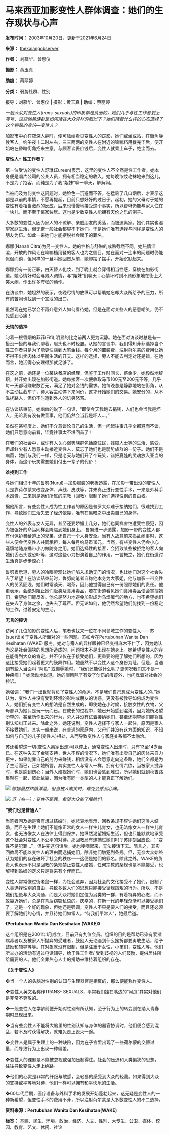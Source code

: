 # 马来西亚加影变性人群体调查：她们的生存现状与心声

**发布时间：** 2003年10月20日，更新于2021年6月24日

**来源：** [thekajangobserver](https://thekajangobserver.wordpress.com/)

**作者：** 刘慕华、曾惠仪

**摄影：** 黄玉真

**助编：** 蔡丽婷

**分类：** 弱势社群、性别

报导：刘慕华、曾惠仪 **|** 摄影：黄玉真 **|** 助编：蔡丽婷

_一般大众对变性人(trans-sexuals)的印象都是负面的，她们几乎与性工作者划上等号、这些弱势族群是如何活在大众异样的眼光下？她们持着什么样的心态选择了这个特殊的身份—变性人？_

加影市中心在夜深人静时，便可陆续看见变性人的踪影，她们或坐或站，在街角静候客人。约午夜十二时左右，三三两两的变性人在附近的嘛嘛档用餐完毕后，便开始站在昏暗街角招来生意。与顾客谈妥价钱后，变性人就乘上车子，绝尘而去。

**变性人= 性工作者？**

第一位受访的变性人舒琳(Zureen)表示，这里的变性人不全然是性工作者。她本身便是唱片公司的公关人员，拥有相当稳定的收入。她每晚浓妆艳抹地来到这儿，不是为了招客，而纯是为了我“姐妹”聊一聊天，解解闷。

当被问及为何变性这问题时，她脸色一沉避而不答。在猛吸了几口烟后，才表示这都是以前的事情，不愿再提起，目前只想好好的过日子。起初，她的父母对于她的变性有着相当激烈的反应，后来也慢慢地接受这个事实，所以舒琳仍能与家人住在一块儿，而不至于离家独居。这也是少数变性人能拥有天伦之乐的例子。

大多数的变性人因为家人的不谅解、亲戚朋友的奚落，而被迫离家。她们其实也渴望家庭生活，但无奈一般社会都容不下她们。于是她们唯有选择与同样是变性人的朋友为伍。如此一来她们才能摆脱社会赋予的罪名。

娜娜(Nanah Citra)为另一变性人。她的性格与舒琳的成熟截然不同。她热情洋溢，开放的作风让在嘛嘛档用餐的客人也为之侧目。她在面对一连串的问题时仍能侃侃而谈，但同样的一旦叫她回首从前，她却摆了摆手，开始沉默起来。

娜娜拥有一份正职，白天替人化妆，到了晚上就会穿得相当性感，穿梭在加影街道。她心情好时会与男人调情，与“姐妹”们聊天；心情坏时则不顾形象地在街上大笑大闹，作出许多夸张的动作。

在访谈中，她坦然的表示，夜晚尽情的放纵可以帮助她忘却大众所给予的压力，所有的苦闷也找到一个宣泄的出口。

虽然现在她已学会不再介意外人如何看待她，但是在面对某些人的恶意嘲笑，仍不免感到心痛！

**无悔的选择**

叼着一根香烟的菲菲(Fifi),明显的比之前两人更为沉静。她在面对访谈时总是有一搭没一搭的与我们聊着，眉头也不时轻皱。从她的言谈中，我们得知菲菲选择当个性工作者只是为了能更快赚到大笔金钱。每个月的置装费、注射荷尔蒙的费用让她不得不出卖肉体以平衡生活的开支。这样的选择，旁人不能去判定对还是错，在她而言，她活得心安理得那就足够了。

在这之前，她还是一位某快餐店的经理，但鉴于工作时间长，薪金少，她毅然地辞职，并开始出现在加影街道。她每接客一次便收取马币100元至200元不等，几乎每一天都可赚取数百元，满足了她对金钱的需求。她每晚总是静静地站在街角，从不主动拦截车子，待人客主动停下来问价，这才开始她们的交易。她安分的，从不滋扰路人，但仍不时遭到外人的讥笑怒骂。

在访谈结束前，她幽幽的说了一句话，“即使今天我跑去捐钱，人们也会当我是坏人，无论我有没有做善事，他们仍然会当我是坏人…。”

虽然在某程度上，她们不介意谈论自己的生活，但一问起往事几乎全都避而不谈，她们只愿意向前看，毕竟往事太不堪回首了！

在我们的社会中，或许有人关心弱势族群包括原住民，残障人士等的生活、感受，但却鲜少有人愿意主动接近变性人，莫忘了她们也是弱势族群的一份子。她们不是病菌，她们与我们一样，只是老天与她们开了个玩笑，错把夏娃的灵魂放入亚当的身体，而这个玩笑需要她们付出一辈子的代价！

**难找到工作**

与她们相识十年的鲁努(Nurul)—加影服装的老板透露，在加影一带出没的变性人只是靠荷尔蒙来改变身体、声线、皮肤等，并未真正进行变性手术，一来是外科手术昂贵，二来则是她们所属的宗教（回教）限制了她们选择性别的自由权。

据他所言，有些变性人成为性工作者的原因是普罗大众难于接纳她们，很难找到工作，导致她们生活失去了经济依靠，唯有在黑暗之中出卖自己的身体。

变性人的外表与女人无异，甚至还要娇媚上几分，她们也同样害怕遭受性侵犯，因为被强奸的命运同样会降临到她们身上。 鲁努进一步透露，加影一带的变性人都有付保护费给道上的兄弟，还自己一个人身安全。当有人故意前来捣乱闹事时，这些人便会代变性人共同承担，每人每月约马币18元。当然，有些变性人仍会小心谨慎地随身携带小刀做防身之用。她们选择性的接客，会招致某些被拒绝的客人向她们丢石头或恐吓等，这时这些小刀扮演着自卫的作用。一言概之，她们在街道讨生活真是步步惊心！

鲁努表示道，旁人的冷眼旁观让她们陷入求助无门的情况，也让她们对这个社会失去了希望！在访谈结束前时，鲁努向笔者自称他本身为大家姐，他与加影一带变性人的关系匪浅，她们时常谈天、喝茶，因此他觉得自己有一份照顾她们的责任。他更表示，会绝对阻止她们贩卖及食用毒品，若在街道看见她们食用毒品便会掌掴她们，希望她们能反省。他总是努力地避免加影成为乌烟瘴气的地方，也不希望她们在失去了身体之余，也失去了尊严。但无论如何，他仍然希望她们能找到一份稳定的工作，过着安定的生活。

**无言的控诉**

访问了几位加影的变性人后，笔者也找来一位在不同领域工作的变性人——苏(sue)谈关于变性人所面对的一些问题。苏如今在Pertubuhan Wanita Dan Kesihatan (WAKE) 服务。她对与旁人的异样眼神已经变得麻木不仁了，因为她认为这是社会偏狭的思想所造成的，问题根本不是出现在她身上。她希望变性人的存在能得到大众的肯定，并不仅仅在于接受她们，更重要的是了解她们所想的，因为这比接受她们起着更大的鼓舞作用。她虽然不以变性人这个身份为耻，但是，当遇到有些人当面叫 “阿瓜” 或侮辱她时， “我们还能做什么呢？更何况我们又不是一种疾病！” 她激动地说道。她的眼睛除了有受了创伤的痕迹外，也闪烁着对社会的控诉。

她强调：“我们一出世就背负了变性人的命运，不是我们自己想成为变性人的。”她认为，变性人并没有受到环境的影响或朋友的诱惑，更没有被教导如何成为变性人，她们拥有变性人的想法是自然生成的，即使她在小时候，接触女性的衣物，父母都以为她只是玩一玩而已。在成长的过程中，她已开始感到混淆，因为她所渴望盼望的，甚至所作出来的行为，旁人并没有试着接纳她们，甚至还期望她们能将性别认知纠正过来。除此之外，她还说到，变性人选择不与家人一起住，原因是家人不接受她们。其实一般来说，在普通的家庭内，父母们并没有这方面的知识，不知如何与自己的儿子(变性人)相处，从而导致变性人与家庭关系都不太融洽。

苏还希望这一切(变性人离家出走)可以停止，通常变性人出走时，只有13至14岁而已。在这种失去了金钱支持，世人不容的情况下，她们唯有出卖自己的肉体来自力更生，如果能靠自己的劳力来赚钱，相信没有人会愿意走向这条路，她们全都是为了生活而已，正如她所言，其实变性人与常人一样，拥有七情六欲，当被家人抛弃时，也是感到伤心；当外人歧视她们时，她们也会感到难过，所以她们就到秋吉路集聚在一起，彼此依靠，因为唯有同一类型的人才能真正了解她们。

![](https://lh5.googleusercontent.com/Xfxpzn740oiuXhabB3sjj3wS5tdIFJlExvQUwvGqKR5k0s9-lNzrjbOsUlWDXSArUhYDztj0TmpvxPkIPLxueaC0slnsX6rV2dJOVmOnu0t4rP18iv0yF1u3Vn-nbmq-PuNYgnE)
_娜娜虽然热情洋溢，但当被人嘲笑时，难免会感到心痛。_

![](https://lh5.googleusercontent.com/T1mgTJX0UCTr-MZo2r57IAPnsdSpz5CFxxXlqPvBuZVkZwZe6kA1fZpMGLsjhAoFE9MOX1fqCkrbA7uJ3RJBLmA1SedN3ojsf1aclghViu-WSD9oQMQBkcXgZrc5YEUkMVjTFq4)
_苏（右一）：变性不是罪，希望大众能了解她们。_

**“我们也是普通人”**

当笔者问及她是否有想过结婚时，她悲哀地表示，回教条规不容许她们这类人结婚，而且在生理上她们不能像正常的女人一样生儿育女，也无法像女人一样生儿育女，也无法像女人在法律上得到保护。她纵然渴望婚姻生活，但也只能默默地承受这个社会对变性人不公平的对待。那回教局有逮捕过她们吗？苏即刻回应说，：“变性不是犯罪…”，但讲完这句话后，她也哽咽起来，无法接话下去。简言之，其实回教局不能以变性人的理由而逮捕她们，除非她们触犯到条规。但，无奈大众始终认为她们的存在破坏了社会的秩序——这便是她们的罪名。除此之外，WAKE的负责人也表示不只是回教的条规禁止变性人结婚，任何宗教的条规也是不能接受，也解释到婚姻的定义只是将来有个伴而已。

变性人常常像过街老鼠一样，为社会遗弃，因为社会的文化接受不了她们，限制了人类选择性别的自由，导致多数人们的思想只能接受循规蹈矩的行为。所以，不是她们拒绝与大众沟通，而是大众将她们定位为另类的一群，有着特异的心态，而不敢靠近她们，总是在背后窃窃私语的。庆幸的，在新一代的年轻渐渐可以接受她们了，这是一个好的现象，但她还是强调，变性人不只是要人们的接受，而且还必须要了解她们的心情，并且待她们如常人。“待我们平常人”，她最后道。

**《Pertubuhan Wanita Dan Kesihatan (WAKE)》**

这个组织是在2001年1月成立，目前只有九位会员。组织的目的是帮助已染有爱滋病毒者以及被家人所抛弃的受难者，鼓励人无论遇到什么挫折都要勇敢生活，给予鼓励和辅导等等。其对象就没有限制，但是注重于女性，小孩们，变性人等。他们所举办的活动有通过电话辅导，给于性工作者/ 受到歧视的人们鼓励，提供居住所给需要的人。他们全靠热心人士的捐助来维持着组织的存在。

**《关于变性人》**

❖当一个人的头脑对性别的认知与生理器官是相反的，那么便能称作变性人。

❖变性人英文名称作TRANS- SEXUALS，平常我们挂在嘴边的“阿瓜”其实对他们是非常不尊敬的。

❖一般变性人在学龄前便开始对性别有所认知，至于行为上的转变则在踏入青春期时显现出来。

❖当有些变性人不能将大脑里的性别认知与身体的器官协调时，他们便会感到混乱，若不及时获得解决，就难免走上毁灭一途。

❖变性人是属于生理上的一种缺陷，因为在子宫里出现了一些荷尔蒙的交替过量，而导致行为上出现一种偏差。

❖变性人的课题是不能被忽视或强加压制得住。社会的压迫和人类偏狭的思想，往往导致变性人走上绝路。

❖他们的心灵是非常的纤细与敏感，会轻易的感受到大众的轻蔑。如果得到大众的支持或平等地对待，他们一样可以拥有和平快乐的生活。

❖60年代后期，医疗设备与外科手术的发展开始蓬勃起来，这无疑是变性人的一种新希望，但变性手术的费用不菲，所以注射荷尔蒙是大多数变性人的不二选择。

**资料来源：Pertubuhan Wanita Dan Kesihatan(WAKE)**

**标签：** 基建、民生、环境、政治、经济、人文、性别、大专生、公卫、媒体、校园、教育、艺文、休闲、社论
